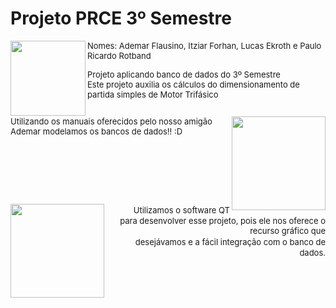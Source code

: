# Projeto PRCE 3º Semestre 

<div>
  <img align="left" height="120em" src="https://lh5.googleusercontent.com/RPdm2EY4bWnkDYwAWYttINy0vRyhkjUfT2Oq0FxcQA6JN685lM_teSFelPJYI-UoKoMqVDuJgCvherisKahWxBXQ7jVi9GI7jbVBTsaitECFIjvV0NQQ4Q_c48ZUz_UGbHC1nmqbApslLaMB5QbF7SKsHZcWPYsB0-X1nrD-9xP4ldqw1X3L4ip9LA"/>
  
  <font size = "2">Nomes: Ademar Flausino, Itziar Forhan, Lucas Ekroth e Paulo Ricardo Rotband<font>
  <div>
    Projeto aplicando banco de dados do 3º Semestre
  <div>
    Este projeto auxilia os cálculos do dimensionamento de partida simples de Motor Trifásico
</div>

##
</div>
   <img align="right" height="150em" src="https://media.tenor.com/zf6bBuWWkM8AAAAd/spirited-away-ghibli.gif"/>
    Utilizando os manuais oferecidos pelo nosso amigão Ademar modelamos os bancos de dados!! :D
 <br/>
     <br/>
     <br/>
     <br/>
     <br/>
     <br/>
  
    
##
</div>
 <img align= "left" height="150em" src="https://media.tenor.com/Jsj-LPg73J0AAAAC/cute-animals.gif"/>
<p style='text-align: right;'>
ㅤㅤUtilizamos o software QT para desenvolver esse projeto, pois ele nos oferece o recurso gráfico que <br/>
  ㅤㅤdesejávamos e a fácil integração com o banco de dados. 
  </div>
  </div>

</div>
